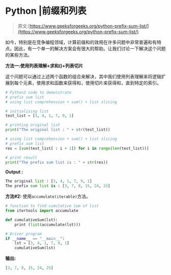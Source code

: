 # Python |前缀和列表

> 原文:[https://www.geeksforgeeks.org/python-prefix-sum-list/](https://www.geeksforgeeks.org/python-prefix-sum-list/)

如今，特别是在竞争编程领域，计算前缀和的效用在许多问题中非常普遍和有特点。因此，有一个单一的解决方案会有很大的帮助。让我们讨论一下解决这个问题的某些方法。

**方法一:使用列表理解+求和()+列表切片**

这个问题可以通过上述两个函数的组合来解决，其中我们使用列表理解来将逻辑扩展到每个元素，使用求和函数来获得和，使用切片来获得和，直到特定的索引。

```py
# Python3 code to demonstrate
# prefix sum list
# using list comprehension + sum() + list slicing 

# initializing list
test_list = [3, 4, 1, 7, 9, 1]

# printing original list
print("The original list : " + str(test_list))

# using list comprehension + sum() + list slicing
# prefix sum list
res = [sum(test_list[ : i + 1]) for i in range(len(test_list))]

# print result
print("The prefix sum list is : " + str(res))
```

**Output :**

```py
The original list : [3, 4, 1, 7, 9, 1]
The prefix sum list is : [3, 7, 8, 15, 24, 25]

```

**方法#2:** 使用`accumulate(iterable)`方法。

```py
# function to find cumulative sum of list
from itertools import accumulate 

def cumulativeSum(lst): 
    print (list(accumulate(lst))) 

# Driver program 
if __name__ == "__main__": 
    lst = [3, 4, 1, 7, 9, 1]
    cumulativeSum(lst) 
```

**输出:**

```py
[3, 7, 8, 15, 24, 25]
```